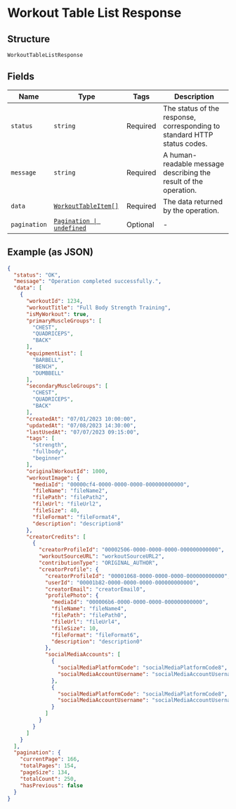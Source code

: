 
# Workout Table List Response

## Structure

`WorkoutTableListResponse`

## Fields

| Name | Type | Tags | Description |
|  --- | --- | --- | --- |
| `status` | `string` | Required | The status of the response, corresponding to standard HTTP status codes. |
| `message` | `string` | Required | A human-readable message describing the result of the operation. |
| `data` | [`WorkoutTableItem[]`](../../doc/models/workout-table-item.md) | Required | The data returned by the operation. |
| `pagination` | [`Pagination \| undefined`](../../doc/models/pagination.md) | Optional | - |

## Example (as JSON)

```json
{
  "status": "OK",
  "message": "Operation completed successfully.",
  "data": [
    {
      "workoutId": 1234,
      "workoutTitle": "Full Body Strength Training",
      "isMyWorkout": true,
      "primaryMuscleGroups": [
        "CHEST",
        "QUADRICEPS",
        "BACK"
      ],
      "equipmentList": [
        "BARBELL",
        "BENCH",
        "DUMBBELL"
      ],
      "secondaryMuscleGroups": [
        "CHEST",
        "QUADRICEPS",
        "BACK"
      ],
      "createdAt": "07/01/2023 10:00:00",
      "updatedAt": "07/08/2023 14:30:00",
      "lastUsedAt": "07/07/2023 09:15:00",
      "tags": [
        "strength",
        "fullbody",
        "beginner"
      ],
      "originalWorkoutId": 1000,
      "workoutImage": {
        "mediaId": "00000cf4-0000-0000-0000-000000000000",
        "fileName": "fileName2",
        "filePath": "filePath2",
        "fileUrl": "fileUrl2",
        "fileSize": 40,
        "fileFormat": "fileFormat4",
        "description": "description8"
      },
      "creatorCredits": [
        {
          "creatorProfileId": "00002506-0000-0000-0000-000000000000",
          "workoutSourceURL": "workoutSourceURL2",
          "contributionType": "ORIGINAL_AUTHOR",
          "creatorProfile": {
            "creatorProfileId": "00001068-0000-0000-0000-000000000000",
            "userId": "00001b82-0000-0000-0000-000000000000",
            "creatorEmail": "creatorEmail0",
            "profilePhoto": {
              "mediaId": "000006b6-0000-0000-0000-000000000000",
              "fileName": "fileName4",
              "filePath": "filePath0",
              "fileUrl": "fileUrl4",
              "fileSize": 10,
              "fileFormat": "fileFormat6",
              "description": "description0"
            },
            "socialMediaAccounts": [
              {
                "socialMediaPlatformCode": "socialMediaPlatformCode8",
                "socialMediaAccountUsername": "socialMediaAccountUsername8"
              },
              {
                "socialMediaPlatformCode": "socialMediaPlatformCode8",
                "socialMediaAccountUsername": "socialMediaAccountUsername8"
              }
            ]
          }
        }
      ]
    }
  ],
  "pagination": {
    "currentPage": 166,
    "totalPages": 154,
    "pageSize": 134,
    "totalCount": 250,
    "hasPrevious": false
  }
}
```

